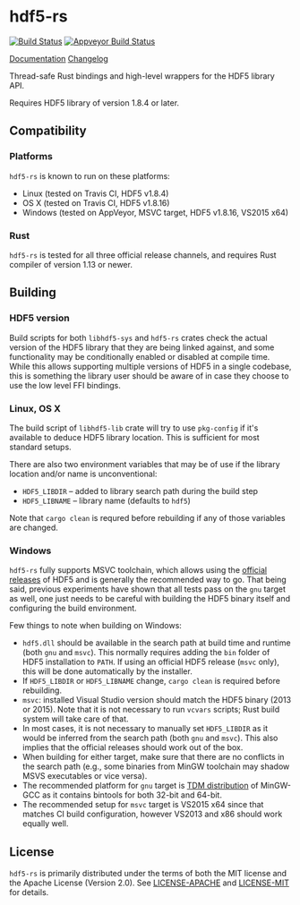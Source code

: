 # hdf5-rs

[![Build Status](https://img.shields.io/travis/aldanor/hdf5-rs.svg)](https://travis-ci.org/aldanor/hdf5-rs) [![Appveyor Build Status](https://img.shields.io/appveyor/ci/aldanor/hdf5-rs.svg)](https://ci.appveyor.com/project/aldanor/hdf5-rs)

[Documentation](http://aldanor.github.io/hdf5-rs/h5)
[Changelog](https://github.com/aldanor/hdf5-rs/blob/master/CHANGELOG.md)

Thread-safe Rust bindings and high-level wrappers for the HDF5 library API.

Requires HDF5 library of version 1.8.4 or later.

## Compatibility

### Platforms

`hdf5-rs` is known to run on these platforms:

- Linux (tested on Travis CI, HDF5 v1.8.4)
- OS X (tested on Travis CI, HDF5 v1.8.16)
- Windows (tested on AppVeyor, MSVC target, HDF5 v1.8.16, VS2015 x64)

### Rust

`hdf5-rs` is tested for all three official release channels, and requires Rust compiler
of version 1.13 or newer.

## Building

### HDF5 version

Build scripts for both `libhdf5-sys` and `hdf5-rs` crates check the actual version of the
HDF5 library that they are being linked against, and some functionality may be conditionally
enabled or disabled at compile time. While this allows supporting multiple versions of HDF5
in a single codebase, this is something the library user should be aware of in case they
choose to use the low level FFI bindings.

### Linux, OS X

The build script of `libhdf5-lib` crate will try to use `pkg-config` if it's available
to deduce HDF5 library location. This is sufficient for most standard setups.

There are also two environment variables that may be of use if the library location and/or name
is unconventional:

- `HDF5_LIBDIR` – added to library search path during the build step
- `HDF5_LIBNAME` – library name (defaults to `hdf5`)

Note that `cargo clean` is requred before rebuilding if any of those variables are changed.

### Windows

`hdf5-rs` fully supports MSVC toolchain, which allows using the
[official releases](https://www.hdfgroup.org/downloads/index.html) of
HDF5 and is generally the recommended way to go. That being said, previous experiments have shown
that all tests pass on the `gnu` target as well, one just needs to be careful with building the
HDF5 binary itself and configuring the build environment.

Few things to note when building on Windows:

- `hdf5.dll` should be available in the search path at build time and runtime (both `gnu` and `msvc`).
  This normally requires adding the `bin` folder of HDF5 installation to `PATH`. If using an official
  HDF5 release (`msvc` only), this will be done automatically by the installer.
- If `HDF5_LIBDIR` or `HDF5_LIBNAME` change, `cargo clean` is required before rebuilding.
- `msvc`: installed Visual Studio version should match the HDF5 binary (2013 or 2015). Note that it
  is not necessary to run `vcvars` scripts; Rust build system will take care of that.
- In most cases, it is not necessary to manually set `HDF5_LIBDIR` as it would be inferred from the
  search path (both `gnu` and `msvc`). This also implies that the official releases should work
  out of the box.
- When building for either target, make sure that there are no conflicts in the search path (e.g.,
  some binaries from MinGW toolchain may shadow MSVS executables or vice versa).
- The recommended platform for `gnu` target is [TDM distribution](http://tdm-gcc.tdragon.net/) of
  MinGW-GCC as it contains bintools for both 32-bit and 64-bit.
- The recommended setup for `msvc` target is VS2015 x64 since that matches CI build configuration,
  however VS2013 and x86 should work equally well.

## License

`hdf5-rs` is primarily distributed under the terms of both the MIT license and the
Apache License (Version 2.0). See [LICENSE-APACHE](LICENSE-APACHE) and
[LICENSE-MIT](LICENSE-MIT) for details.
